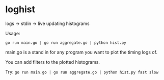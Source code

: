 # loghist
logs -> stdin -> live updating histograms

Usage:

`go run main.go | go run aggregate.go | python hist.py`

main.go is a stand in for any program you want to plot the timing logs of.

You can add filters to the plotted histograms. 

Try:
`go run main.go | go run aggregate.go | python hist.py fast slow`
